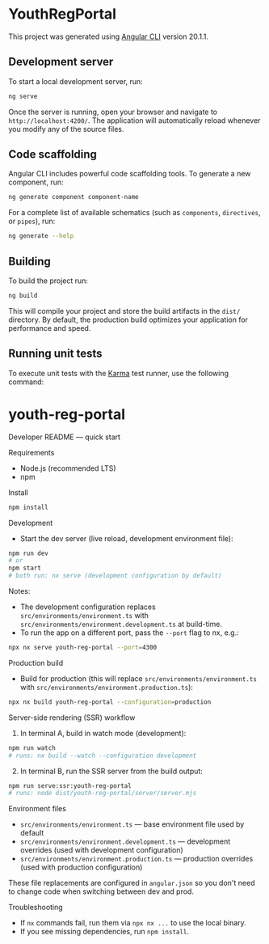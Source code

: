 # YouthRegPortal

This project was generated using [Angular CLI](https://github.com/angular/angular-cli) version 20.1.1.

## Development server

To start a local development server, run:

```bash
ng serve
```

Once the server is running, open your browser and navigate to `http://localhost:4200/`. The application will automatically reload whenever you modify any of the source files.

## Code scaffolding

Angular CLI includes powerful code scaffolding tools. To generate a new component, run:

```bash
ng generate component component-name
```

For a complete list of available schematics (such as `components`, `directives`, or `pipes`), run:

```bash
ng generate --help
```

## Building

To build the project run:

```bash
ng build
```

This will compile your project and store the build artifacts in the `dist/` directory. By default, the production build optimizes your application for performance and speed.

## Running unit tests

To execute unit tests with the [Karma](https://karma-runner.github.io) test runner, use the following command:

# youth-reg-portal

Developer README — quick start

Requirements
- Node.js (recommended LTS)
- npm

Install

```bash
npm install
```

Development

- Start the dev server (live reload, development environment file):

```bash
npm run dev
# or
npm start
# both run: nx serve (development configuration by default)
```

Notes:
- The development configuration replaces `src/environments/environment.ts` with `src/environments/environment.development.ts` at build-time.
- To run the app on a different port, pass the `--port` flag to nx, e.g.:

```bash
npx nx serve youth-reg-portal --port=4300
```

Production build

- Build for production (this will replace `src/environments/environment.ts` with `src/environments/environment.production.ts`):

```bash
npx nx build youth-reg-portal --configuration=production
```

Server-side rendering (SSR) workflow

1. In terminal A, build in watch mode (development):

```bash
npm run watch
# runs: nx build --watch --configuration development
```

2. In terminal B, run the SSR server from the build output:

```bash
npm run serve:ssr:youth-reg-portal
# runs: node dist/youth-reg-portal/server/server.mjs
```

Environment files

- `src/environments/environment.ts` — base environment file used by default
- `src/environments/environment.development.ts` — development overrides (used with development configuration)
- `src/environments/environment.production.ts` — production overrides (used with production configuration)

These file replacements are configured in `angular.json` so you don't need to change code when switching between dev and prod.

Troubleshooting

- If `nx` commands fail, run them via `npx nx ...` to use the local binary.
- If you see missing dependencies, run `npm install`.
